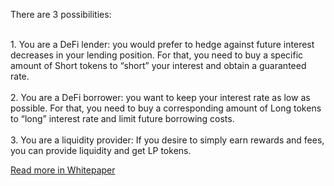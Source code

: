 <p>There are 3 possibilities:<p><br>
1. You are a DeFi lender:
   you would prefer to hedge against future interest decreases in your lending position. For that, you need to buy a specific amount of Short tokens to “short” your interest and obtain a guaranteed rate.<br><br>
2. You are a DeFi borrower:
   you want to keep your interest rate as low as possible. For that, you need to buy a corresponding amount of Long tokens to “long” interest rate and limit future borrowing costs.<br><br>
3. You are a liquidity provider:
   If you desire to simply earn rewards and fees, you can provide liquidity and get LP tokens.

<a href='https://hakkafinance.gitbook.io/igain/igain-universe/interest-rate-synth/introduction' target='_blank'>Read more in Whitepaper</a>
